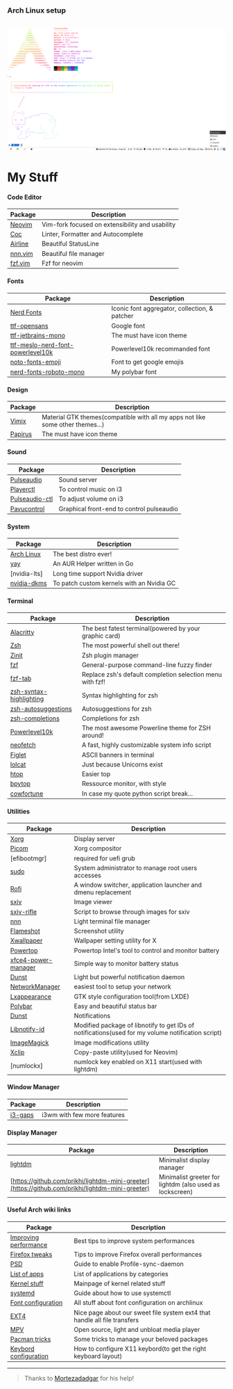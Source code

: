 ### Arch Linux setup
![Preview](.images/setup_preview.png)
------
# My Stuff
#### Code Editor
| Package                                                                   | Description                                                                       |
|---------------------------------------------------------------------------|-----------------------------------------------------------------------------------|
| [Neovim](https://github.com/neovim/neovim)                                | Vim-fork focused on extensibility and usability                                   |
| [Coc](https://github.com/neoclide/coc.nvim)                               | Linter, Formatter and Autocomplete                                                |
| [Airline](https://github.com/vim-airline/vim-airline)                     | Beautiful StatusLine                                                              |
| [nnn.vim](https://github.com/mcchrish/nnn.vim)                            | Beautiful file manager                                                            |
| [fzf.vim](https://github.com/junegunn/fzf.vim)                            | Fzf for neovim                                                                    |

#### Fonts
| Package                                                                   | Description                                                                       |
|---------------------------------------------------------------------------|-----------------------------------------------------------------------------------|
| [Nerd Fonts](https://github.com/ryanoasis/nerd-fonts)                     | Iconic font aggregator, collection, & patcher                                     |
| [ttf-opensans](https://fonts.google.com/specimen/Open+Sans)               | Google font                                                                       |
| [ttf-jetbrains-mono](https://www.jetbrains.com/lp/mono/)                  | The must have icon theme                                                          |
| [ttf-meslo-nerd-font-powerlevel10k](https://github.com/romkatv/powerlevel10k-media) | Powerlevel10k recommanded font                                          |
| [noto-fonts-emoji](https://www.google.com/get/noto/help/emoji/)           | Font to get google emojis                                                         |
| [nerd-fonts-roboto-mono](https://github.com/ryanoasis/nerd-fonts/tree/master/patched-fonts/RobotoMono) | My polybar font                                      |

#### Design
| Package                                                                   | Description                                                                       |
|---------------------------------------------------------------------------|-----------------------------------------------------------------------------------|
| [Vimix](https://github.com/vinceliuice/vimix-gtk-themes)                  | Material GTK themes(compatible with all my apps not like some other themes...)    |
| [Papirus](https://github.com/PapirusDevelopmentTeam/papirus-icon-theme)   | The must have icon theme                                                          |

#### Sound
| Package                                                                   | Description                                                                       |
|---------------------------------------------------------------------------|-----------------------------------------------------------------------------------|
| [Pulseaudio](https://www.archlinux.org/)                                  | Sound server                                                                      |
| [Playerctl](https://github.com/acrisci/playerctl)                         | To control music on i3                                                            |
| [Pulseaudio-ctl](https://github.com/graysky2/pulseaudio-ctl)              | To adjust volume on i3                                                            |
| [Pavucontrol](https://freedesktop.org/software/pulseaudio/pavucontrol/)   | Graphical front-end to control pulseaudio                                         |

#### System
| Package                                                                   | Description                                                                       |
|---------------------------------------------------------------------------|-----------------------------------------------------------------------------------|
| [Arch Linux](https://www.archlinux.org/)                                  | The best distro ever!                                                             |
| [yay](https://github.com/Jguer/yay)                                       | An AUR Helper written in Go                                                       |
| [nvidia-lts]                                                              | Long time support Nvidia driver                                                   |
| [nvidia-dkms](https://github.com/hhfeuer/nvhda)                           | To patch custom kernels with an Nvidia GC                                         |

#### Terminal
| Package                                                                   | Description                                                                       |
|---------------------------------------------------------------------------|-----------------------------------------------------------------------------------|
| [Alacritty](https://github.com/alacritty/alacritty)                       | The best fatest terminal(powered by your graphic card)                            |
| [Zsh](https://github.com/zsh-users/zsh)                                   | The most powerful shell out there!                                                |
| [Zinit](https://github.com/zdharma/zinit)                                 | Zsh plugin manager                                                                |
| [fzf](https://github.com/junegunn/fzf)                                    | General-purpose command-line fuzzy finder                                         |
| [fzf-tab](https://github.com/Aloxaf/fzf-tab)                              | Replace zsh's default completion selection menu with fzf!                         |
| [zsh-syntax-highlighting](https://github.com/zsh-users/zsh-syntax-highlighting) | Syntax highlighting for zsh                                                 |
| [zsh-autosuggestions](https://github.com/zsh-users/zsh-autosuggestions)   | Autosuggestions for zsh                                                           |
| [zsh-completions](https://github.com/zsh-users/zsh-completions)           | Completions for zsh                                                               |
| [Powerlevel10k](https://github.com/romkatv/powerlevel10k)                 | The most awesome Powerline theme for ZSH around!                                  |
| [neofetch](https://github.com/dylanaraps/neofetch)                        | A fast, highly customizable system info script                                    |
| [Figlet](https://github.com/cmatsuoka/figlet)                             | ASCII banners in terminal                                                         |
| [lolcat](https://github.com/busyloop/lolcat)                              | Just because Unicorns exist                                                       |
| [htop](https://github.com/hishamhm/htop)                                  | Easier top                                                                        |
| [bpytop](https://github.com/aristocratos/bpytop)                          | Ressource monitor, with style                                                     |
| [cowfortune](https://github.com/anthraxx/cowfortune)                      | In case my quote python script break...                                           |


#### Utilities
| Package                                                                   | Description                                                                       |
|---------------------------------------------------------------------------|-----------------------------------------------------------------------------------|
| [Xorg](https://wiki.archlinux.org/index.php/Xorg)                         | Display server                                                                    |
| [Picom](https://wiki.archlinux.org/index.php/Picom)                       | Xorg compositor                                                                   |
| [efibootmgr]                                                              | required for uefi grub                                                            |
| [sudo](https://wiki.archlinux.org/index.php/Sudo)                         | System administrator to manage root users accesses                                |
| [Rofi](https://github.com/DaveDavenport/rofi)                             | A window switcher, application launcher and dmenu replacement                     |
| [sxiv](https://github.com/muennich/sxiv)                                  | Image viewer                                                                      |
| [sxiv-rifle](https://github.com/derf/feh)                                 | Script to browse through images for sxiv                                          |                                                                    
| [nnn](https://github.com/jarun/nnn)                                       | Light terminal file manager                                                       |
| [Flameshot](https://github.com/flameshot-org/flameshot)                   | Screenshot utility                                                                |
| [Xwallpaper](https://github.com/stoeckmann/xwallpaper)                    | Wallpaper setting utility for X                                                   |
| [Powertop](https://wiki.archlinux.org/index.php/Powertop)                 | Powertop Intel's tool to control and monitor battery                              |
| [xfce4-power-manager](https://docs.xfce.org/xfce/xfce4-power-manager/start) | Simple way to monitor battery status                                            |
| [Dunst](https://github.com/dunst-project/dunst)                           | Light but powerful notification daemon                                            |
| [NetworkManager](https://github.com/NetworkManager/NetworkManager)        | easiest tool to setup your network                                                |
| [Lxappearance](https://wiki.lxde.org/en/LXAppearance)                     | GTK style configuration tool(from LXDE)                                           |
| [Polybar](https://github.com/polybar/polybar)                             | Easy and beautiful status bar                                                     |
| [Dunst](https://wiki.archlinux.org/index.php/Dunst)                       | Notifications                                                                     |
| [Libnotify-id](https://aur.archlinux.org/packages/libnotify-id/)          | Modified package of libnotify to get IDs of notifications(used for my volume notification script) |
| [ImageMagick](https://imagemagick.org/index.php)                          | Image modifications utility                                                       |
| [Xclip](https://github.com/astrand/xclip)                                 | Copy-paste utility(used for Neovim)                                               |
| [numlockx]                                                                | numlock key enabled on X11 start(used with lightdm)                               |

#### Window Manager
| Package                                                                   | Description                                                                       |
|---------------------------------------------------------------------------|-----------------------------------------------------------------------------------|
| [i3-gaps](https://github.com/i3/i3)                                       | i3wm with few more features                                                       |

#### Display Manager
| Package                                                                   | Description                                                                       |
|---------------------------------------------------------------------------|-----------------------------------------------------------------------------------|
| [lightdm](https://github.com/canonical/lightdm)                           | Minimalist display manager                                                        |
| [https://github.com/prikhi/lightdm-mini-greeter](https://github.com/prikhi/lightdm-mini-greeter) | Minimalist greeter for lightdm (also used as lockscreen)   |


#### Useful Arch wiki links
| Package                                                                   | Description                                                                       |
|---------------------------------------------------------------------------|-----------------------------------------------------------------------------------|
| [Improving performance](https://wiki.archlinux.org/index.php/Improving_performance)| Best tips to improve system performances                                 |
| [Firefox tweaks](https://wiki.archlinux.org/index.php/Firefox/Tweaks)     | Tips to improve Firefox overall performances                                      |
| [PSD](https://wiki.archlinux.org/index.php/Profile-sync-daemon)           | Guide to enable Profile-sync-daemon                                               |
| [List of apps](https://wiki.archlinux.org/index.php/List_of_applications) | List of applications by categories                                                |
| [Kernel stuff](https://wiki.archlinux.org/index.php/Kernel)               | Mainpage of kernel related stuff                                                  |
| [systemd](https://wiki.archlinux.org/index.php/Systemd#Basic_systemctl_usage)| Guide about how to use systemctl                                               |
| [Font configuration](https://wiki.archlinux.org/index.php/Font_configuration)| All stuff about font configuration on archlinux                                |
| [EXT4](https://wiki.archlinux.org/index.php/Ext4)                         | Nice page about our sweet file system ext4 that handle all file transfers         |
| [MPV](https://wiki.archlinux.org/index.php/Mpv)                           | Open source, light and unbloat media player                                       |
| [Pacman tricks](https://wiki.archlinux.org/index.php/Pacman/Tips_and_tricks)| Some tricks to manage your beloved packages                                     |
| [Keybord configuration](https://wiki.archlinux.org/index.php/Xorg/Keyboard_configuration) | How to configure X11 keybord(to get the right keyboard layout)    |

------
> Thanks to [Mortezadadgar](https://github.com/mortezadadgar) for his help!
